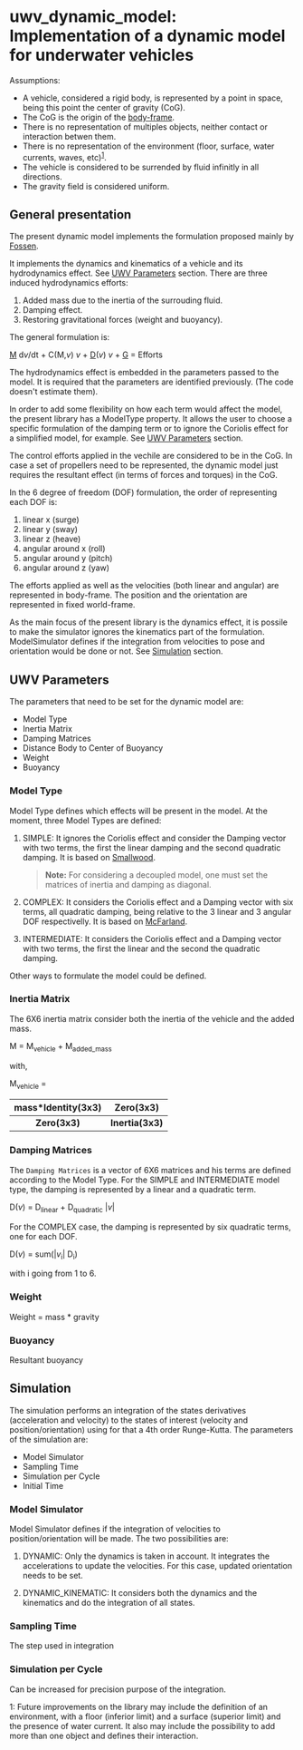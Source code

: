 # uwv\_dynamic\_model: Implementation of a dynamic model for underwater vehicles

Assumptions:

 - A vehicle, considered a rigid body, is represented by a point in space, being this point the center of gravity (CoG).
 - The CoG is the origin of the [body-frame][].
 - There is no representation of multiples objects, neither contact or interaction betwen them.
 - There is no representation of the environment (floor, surface, water currents, waves, etc)<sup>[1](#myfootnote1)</sup>.
 - The vehicle is considered to be surrended by fluid infinitly in all directions.
 - The gravity field is considered uniform.

## General presentation

The present dynamic model implements the formulation proposed mainly by [Fossen][].

It implements the dynamics and kinematics of a vehicle and its hydrodynamics effect. See [UWV Parameters](#parameters) section.
There are three induced hydrodynamics efforts:

 1. Added mass due to the inertia of the surrouding fluid.
 2. Damping effect.
 3. Restoring gravitational forces (weight and buoyancy).
 
The general formulation is:

[M](#inertia) d*v*/dt + C(M,*v*) *v* + [D](#damping)(*v*) *v* + [G](#gravity) = Efforts
 

The hydrodynamics effect is embedded in the parameters passed to the model.
It is required that the parameters are identified previously. (The code doesn't estimate them).

In order to add some flexibility on how each term would affect the model, the present library has 
a ModelType property. It allows the user to choose a specific formulation of the damping term or 
to ignore the Coriolis effect for a simplified model, for example. See [UWV Parameters](#parameters) section.

The control efforts applied in the vechile are considered to be in the CoG.
In case a set of propellers need to be represented, the dynamic model just requires
the resultant effect (in terms of forces and torques) in the CoG.

In the 6 degree of freedom (DOF) formulation, the order of representing each DOF is:

 1. linear x (surge)
 2. linear y (sway)
 3. linear z (heave)
 4. angular around x (roll)
 5. angular around y (pitch)
 6. angular around z (yaw)

The efforts applied as well as the velocities (both linear and angular) are represented in body-frame.
The position and the orientation are represented in fixed world-frame.
 
As the main focus of the present library is the dynamics effect, it is possile to make the simulator ignores 
the kinematics part of the formulation. ModelSimulator defines if the integration from velocities to pose and
orientation would be done or not. See [Simulation](#simulation) section.

## UWV Parameters <a id="parameters"></a>

The parameters that need to be set for the dynamic model are:

- Model Type
- Inertia Matrix
- Damping Matrices
- Distance Body to Center of Buoyancy
- Weight
- Buoyancy

### Model Type
 
Model Type defines which effects will be present in the model.
At the moment, three Model Types are defined:

 1. SIMPLE: 
	 It ignores the Coriolis effect and consider the Damping vector with two terms,
	the first the linear damping and the second quadratic damping.
	It is based on [Smallwood][].

	> **Note:**
	For considering a decoupled model, one must set the matrices of inertia and damping as diagonal.


 2. COMPLEX:
	It considers the Coriolis effect and a Damping vector with six terms,
	all quadratic damping, being relative to the 3 linear and 3 angular DOF respectivelly.
	It is based on [McFarland][].
	
 3. INTERMEDIATE:
	It considers the Coriolis effect and a Damping vector with two terms,
	the first the linear and the second the quadratic damping.

Other ways to formulate the model could be defined.

### Inertia Matrix <a id="inertia"></a>

The 6X6 inertia matrix consider both the inertia of the vehicle and the added mass.

M = M<sub>vehicle</sub> + M<sub>added\_mass</sub>

with,

M<sub>vehicle</sub> = 

|mass*Identity(3x3) | Zero(3x3)|
|:---:|:---:|
|**Zero(3x3)** | **Inertia(3x3)**|

### Damping Matrices <a id="damping"></a>

The `Damping Matrices` is a vector of 6X6 matrices and his terms are defined according to the Model Type.
For the SIMPLE and INTERMEDIATE model type, the damping is represented by a linear and a quadratic term.

D(*v*) = D<sub>linear</sub> + D<sub>quadratic</sub> |*v*|

For the COMPLEX case, the damping is represented by six quadratic terms, one for each DOF.

D(*v*) = sum(|*v*<sub>i</sub>| D<sub>i</sub>)

with i going from 1 to 6.

### Weight <a id="gravity"></a>

Weight = mass * gravity

### Buoyancy

Resultant buoyancy


## Simulation <a id="simulation"></a>

The simulation performs an integration of the states derivatives (acceleration and velocity)
to the states of interest (velocity and position/orientation) using for that a 4th order Runge-Kutta.
The parameters of the simulation are:

 - Model Simulator
 - Sampling Time 
 - Simulation per Cycle
 - Initial Time

### Model Simulator

Model Simulator defines if the integration of velocities to position/orientation will be made.
The two possibilities are:

 1. DYNAMIC: Only the dynamics is taken in account. It integrates the accelerations to update the velocities. 
	For this case, updated orientation needs to be set.

 2. DYNAMIC_KINEMATIC: It considers both the dynamics and the kinematics and do the integration of all states.

### Sampling Time
 The step used in integration

### Simulation per Cycle
 Can be increased for precision purpose of the integration. 


[body-frame]: http://www.ros.org/reps/rep-0103.html
[Fossen]:	https://scholar.google.com.br/citations?view_op=view_citation&hl=pt-BR&user=Sn8fzegAAAAJ&citation_for_view=Sn8fzegAAAAJ:u5HHmVD_uO8C
[Smallwood]: http://ieeexplore.ieee.org/document/1208328/?arnumber=1208328&tag=1
[McFarland]: http://ieeexplore.ieee.org/document/6631233/

<a name="myfootnote1">1</a>: Future improvements on the library may include the definition of an environment, with a floor (inferior limit) and a surface (superior limit) and the presence of water current. 
It also may include the possibility to add more than one object and defines their interaction. 

